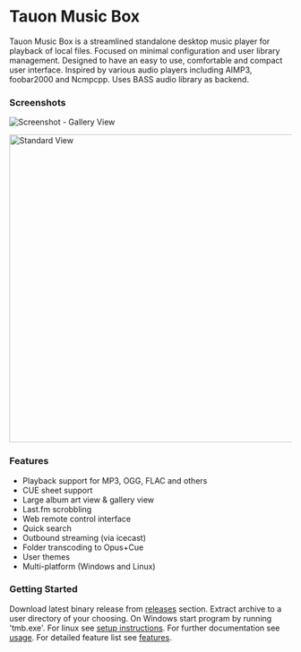 # Tauon Music Box

Tauon Music Box is a streamlined standalone desktop music player for playback of local files. Focused on minimal configuration and user library management.
Designed to have an easy to use, comfortable and compact user interface. Inspired by various audio players including AIMP3, foobar2000 and Ncmpcpp.
Uses BASS audio library as backend.


### Screenshots

![Screenshot - Gallery View](https://raw.githubusercontent.com/Taiko2k/tauonmb/master/docs/tmb-gallery1.jpg)

<img src="https://raw.githubusercontent.com/Taiko2k/tauonmb/master/docs/tmb-standard1.jpg" alt="Standard View" width=550px />

### Features

  - Playback support for MP3, OGG, FLAC and others
  - CUE sheet support
  - Large album art view & gallery view
  - Last.fm scrobbling
  - Web remote control interface
  - Quick search
  - Outbound streaming (via icecast)
  - Folder transcoding to Opus+Cue
  - User themes
  - Multi-platform (Windows and Linux)

### Getting Started

Download latest binary release from [releases](https://github.com/Taiko2k/tauonmb/releases) section.
Extract archive to a user directory of your choosing.
On Windows start program by running 'tmb.exe'. For linux see [setup instructions](docs/setup.md). For further documentation see [usage](docs/usage.md). For detailed feature list see [features](docs/features.md).




